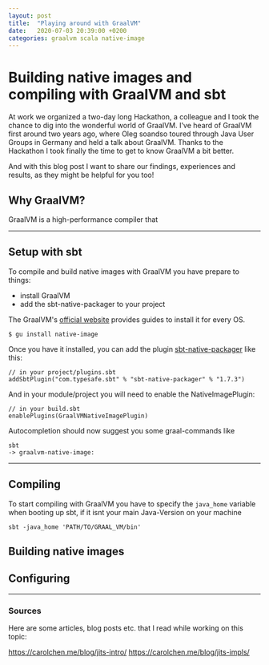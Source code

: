 ```yaml
---
layout: post
title:  "Playing around with GraalVM"
date:   2020-07-03 20:39:00 +0200
categories: graalvm scala native-image
---
```

# Building native images and compiling with GraalVM and sbt

At work we organized a two-day long Hackathon, a colleague and I took the chance to dig into the wonderful world of GraalVM. I've heard of GraalVM first around two years ago, where Oleg soandso toured through Java User Groups in Germany and held a talk about GraalVM.
Thanks to the Hackathon I took finally the time to get to know GraalVM a bit better.

And with this blog post I want to share our findings, experiences and results, as they might be helpful for you too!

## Why GraalVM?
GraalVM is a high-performance compiler that 

* * *
## Setup with sbt
To compile and build native images with GraalVM you have prepare to things:
- install GraalVM
- add the sbt-native-packager to your project

The GraalVM's [official website](https://www.graalvm.org/getting-started/#install-graalvm) provides guides to install it for every OS.
```
$ gu install native-image
```

Once you have it installed, you can add the plugin [sbt-native-packager](https://sbt-native-packager.readthedocs.io/en/latest/) like this:
```
// in your project/plugins.sbt
addSbtPlugin("com.typesafe.sbt" % "sbt-native-packager" % "1.7.3")
```
And in your module/project you will need to enable the NativeImagePlugin:
```
// in your build.sbt
enablePlugins(GraalVMNativeImagePlugin)
```

Autocompletion should now suggest you some graal-commands like
```
sbt
-> graalvm-native-image:
```
* * *

## Compiling
To start compiling with GraalVM you have to specify the `java_home` variable when booting up sbt, if it isnt your main Java-Version  on your machine
```
sbt -java_home 'PATH/TO/GRAAL_VM/bin'
```

## Building native images

## Configuring

* * * 
### Sources
Here are some articles, blog posts etc. that I read while working on this topic:


https://carolchen.me/blog/jits-intro/
https://carolchen.me/blog/jits-impls/